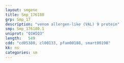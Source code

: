 ```yaml
---
layout: smgene
title: Smp_176180
grp: Smp_17
description: "venom allergen-like (VAL) 9 protein"
smp: Smp_176180.1
uniprot: "Q1WIQ3"
length:   549
cdd: "cd05380, cl00133, pfam00188, smart00198"
kk: ns
categories: sm
---
```


